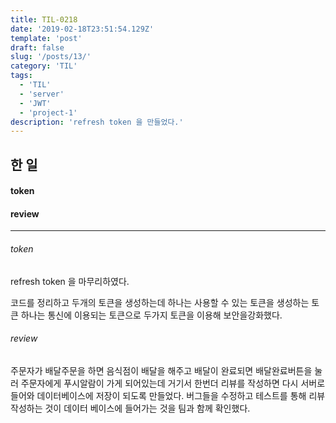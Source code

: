 ```yaml
---
title: TIL-0218
date: '2019-02-18T23:51:54.129Z'
template: 'post'
draft: false
slug: '/posts/13/'
category: 'TIL'
tags:
  - 'TIL'
  - 'server'
  - 'JWT'
  - 'project-1'
description: 'refresh token 을 만들었다.'
---
```


## 한 일

#### token

#### review

---

###### token

refresh token 을 마무리하였다.

코드를 정리하고 두개의 토큰을 생성하는데 하나는 사용할 수 있는 토큰을 생성하는 토큰 하나는 통신에 이용되는 토큰으로 두가지 토큰을 이용해 보안을강화했다.

###### review

주문자가 배달주문을 하면 음식점이 배달을 해주고 배달이 완료되면 배달완료버튼을 눌러 주문자에게 푸시알람이 가게 되어있는데 거기서 한번더 리뷰를 작성하면 다시 서버로 들어와 데이터베이스에 저장이 되도록 만들었다. 버그들을 수정하고 테스트를 통해 리뷰 작성하는 것이 데이터 베이스에 들어가는 것을 팀과 함께 확인했다.
